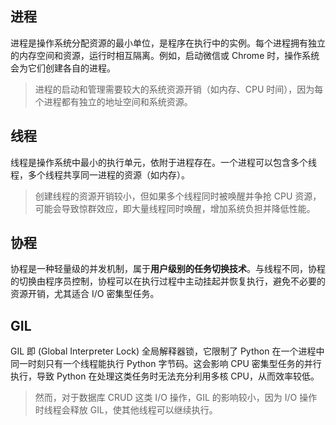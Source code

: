 ## 进程

进程是操作系统分配资源的最小单位，是程序在执行中的实例。每个进程拥有独立的内存空间和资源，运行时相互隔离。例如，启动微信或 Chrome 时，操作系统会为它们创建各自的进程。

> 进程的启动和管理需要较大的系统资源开销（如内存、CPU 时间），因为每个进程都有独立的地址空间和系统资源。

## 线程

线程是操作系统中最小的执行单元，依附于进程存在。一个进程可以包含多个线程，多个线程共享同一进程的资源（如内存）。

> 创建线程的资源开销较小，但如果多个线程同时被唤醒并争抢 CPU 资源，可能会导致惊群效应，即大量线程同时唤醒，增加系统负担并降低性能。

## 协程

协程是一种轻量级的并发机制，属于**用户级别的任务切换技术**。与线程不同，协程的切换由程序员控制，协程可以在执行过程中主动挂起并恢复执行，避免不必要的资源开销，尤其适合 I/O 密集型任务。

## GIL

GIL 即 (Global Interpreter Lock) 全局解释器锁，它限制了 Python 在一个进程中同一时刻只有一个线程能执行 Python 字节码。这会影响 CPU 密集型任务的并行执行，导致 Python 在处理这类任务时无法充分利用多核 CPU，从而效率较低。

> 然而，对于数据库 CRUD 这类 I/O 操作，GIL 的影响较小，因为 I/O 操作时线程会释放 GIL，使其他线程可以继续执行。
